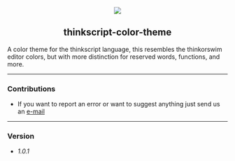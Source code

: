 
<p align="center"> <img src="https://camo.githubusercontent.com/259a42196b9812133c9d10162f69a5d14e9b76c15b7ed614bd76c4b83b18a21e/68747470733a2f2f646c2e666c61746875622e6f72672f7265706f2f61707073747265616d2f7838365f36342f69636f6e732f313238783132382f636f6d2e7464616d65726974726164652e5468696e6b4f725377696d2e706e67"> </p>
<h2  align="center"> thinkscript-color-theme </h2> 


A color theme for the thinkscript language, this resembles the thinkorswim editor colors, but with more distinction for reserved words, functions, and more.

---

### Contributions

- If you want to report an error or want to suggest anything just send us an [e-mail](mailto:tools@ridertradingtools.com)

---

### Version 
- *1.0.1*